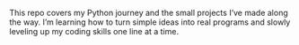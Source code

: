 This repo covers my Python journey and the small projects I’ve made along the way.
I’m learning how to turn simple ideas into real programs and slowly leveling up my coding skills one line at a time.
